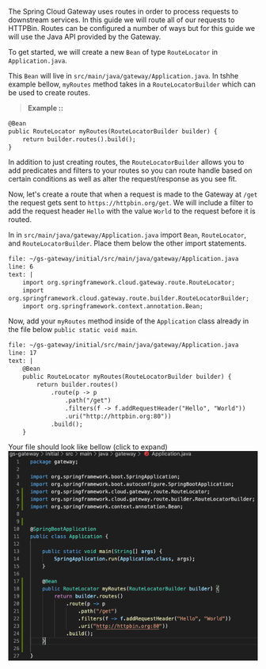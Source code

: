 The Spring Cloud Gateway uses routes in order to process requests to downstream services. In this guide we will route all of our requests to HTTPBin. Routes can be configured a number of ways but for this guide we will use the Java API provided by the Gateway.

To get started, we will create a new `Bean` of type `RouteLocator` in `Application.java`.

This `Bean` will  live in `src/main/java/gateway/Application.java`. In tshhe example bellow, `myRoutes` method takes in a `RouteLocatorBuilder` which can be used to create routes. 
> **Example ::**
```
@Bean
public RouteLocator myRoutes(RouteLocatorBuilder builder) {
    return builder.routes().build();
}
```

In addition to just creating routes, the `RouteLocatorBuilder` allows you to add predicates and filters to your routes so you can route handle based on certain conditions as well as alter the request/response as you see fit.


Now, let's create a route that when a request is made to the Gateway at `/get` the request gets sent to `https://httpbin.org/get`. We will include a filter to add the request header `Hello` with the value `World` to the request before it is routed.

In in `src/main/java/gateway/Application.java` import `Bean`, `RouteLocator`, and `RouteLocatorBuilder`. Place them below the other import statements.

```editor:insert-lines-before-line
file: ~/gs-gateway/initial/src/main/java/gateway/Application.java
line: 6
text: |
    import org.springframework.cloud.gateway.route.RouteLocator;
    import org.springframework.cloud.gateway.route.builder.RouteLocatorBuilder;
    import org.springframework.context.annotation.Bean;
```

Now, add your `myRoutes` method inside of the `Application` class already in the file below `public static void main`.


```editor:insert-lines-before-line
file: ~/gs-gateway/initial/src/main/java/gateway/Application.java
line: 17
text: |
    @Bean
    public RouteLocator myRoutes(RouteLocatorBuilder builder) {
        return builder.routes()
            .route(p -> p
                .path("/get")
                .filters(f -> f.addRequestHeader("Hello", "World"))
                .uri("http://httpbin.org:80"))
            .build();
    }
```

Your file should look like bellow (click to expand)
![Step-2-example](simple-route.png)   